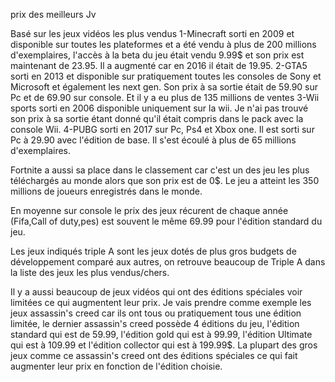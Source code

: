 prix des meilleurs Jv

Basé sur les jeux vidéos les plus vendus
1-Minecraft sorti en 2009 et disponible sur toutes les plateformes et a été vendu à plus de 200 millions d'exemplaires, l'accès à la beta du jeu était vendu 9.99$ et son prix est maintenant de 23.95. Il a augmenté car en 2016 il était de 19.95.
2-GTA5 sorti en 2013 et disponible sur pratiquement toutes les consoles de Sony et Microsoft et également les next gen. Son prix à sa sortie était de 59.90 sur Pc et de 69.90 sur console. Et il y a eu plus de 135 millions de ventes
3-Wii sports sorti en 2006 disponible uniquement sur la wii. Je n'ai pas trouvé son prix à sa sortie étant donné qu'il était compris dans le pack avec la console Wii.
4-PUBG sorti en 2017 sur Pc, Ps4 et Xbox one. Il est sorti sur Pc à 29.90 avec l'édition de base. Il s'est écoulé à plus de 65 millions d'exemplaires.

Fortnite a aussi sa place dans le classement car c'est un des jeu les plus téléchargés au monde alors que son prix est de 0$. Le jeu a atteint les 350 millions de joueurs enregistrés dans le monde.

En moyenne sur console le prix des jeux récurent de chaque année (Fifa,Call of duty,pes) est souvent le même 69.99 pour l'édition standard du jeu.

Les jeux indiqués triple A sont les jeux dotés de plus gros budgets de développement comparé aux autres, on retrouve beaucoup de Triple A dans la liste des jeux les plus vendus/chers.

Il y a aussi beaucoup de jeux vidéos qui ont des éditions spéciales voir limitées ce qui augmentent leur prix. Je vais prendre comme exemple  les jeux assassin's creed car ils ont tous ou pratiquement tous une édition limitée, 
le dernier assassin's creed possède 4 éditions du jeu, l'édition standard qui est de 59.99, l'édition gold qui est à 99.99, l'édition Ultimate qui est à 109.99 et l'édition collector qui est à 199.99$. 
La plupart des gros jeux comme ce assassin's creed ont des éditions spéciales ce qui fait augmenter leur prix en fonction de l'édition choisie.
